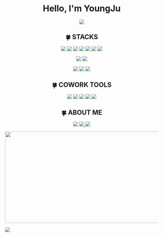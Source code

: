<h1 align="center">Hello, I'm YoungJu </h1>
<p align="center">
  <img src="https://capsule-render.vercel.app/api?type=soft&color=ffcfe4&height=200&section=header&text=welcome!&fontSize=90&animation=twinkling&fontColor=ffffff" />
</p>

<h2 align="center">🍀 STACKS</h2>

<p align="center">
<img src="https://img.shields.io/badge/html5-%23E34F26.svg?style=for-the-badge&logo=html5&logoColor=white" />
<img src="https://img.shields.io/badge/react-%2320232a.svg?style=for-the-badge&logo=react&logoColor=%2361DAFB" />
<img src="https://img.shields.io/badge/React_Router-CA4245?style=for-the-badge&logo=react-router&logoColor=white" />
<img src="https://img.shields.io/badge/redux-%23593d88.svg?style=for-the-badge&logo=redux&logoColor=white" />
<img src="https://img.shields.io/badge/styled--components-DB7093?style=for-the-badge&logo=styled-components&logoColor=white" />
<img src="https://img.shields.io/badge/NPM-%23CB3837.svg?style=for-the-badge&logo=npm&logoColor=white" />
<img src="https://img.shields.io/badge/netlify-%23000000.svg?style=for-the-badge&logo=netlify&logoColor=#00C7B7" />
</p>
<p align="center">
<img src="https://img.shields.io/badge/node.js-6DA55F?style=for-the-badge&logo=node.js&logoColor=white" />
<img src="https://img.shields.io/badge/MongoDB-%234ea94b.svg?style=for-the-badge&logo=mongodb&logoColor=white" />
</p>

<p align="center">
<img src="https://img.shields.io/badge/c++-%2300599C.svg?style=for-the-badge&logo=c%2B%2B&logoColor=white" />
<img src="https://img.shields.io/badge/javascript-%23323330.svg?style=for-the-badge&logo=javascript&logoColor=%23F7DF1E" />
<img src="https://img.shields.io/badge/python-3670A0?style=for-the-badge&logo=python&logoColor=ffdd54" />
</p>

<h2 align="center">🍀 COWORK TOOLS</h2>

<p align="center">
<img src="https://img.shields.io/badge/github-%23121011.svg?style=for-the-badge&logo=github&logoColor=white" />
<img src="https://img.shields.io/badge/Notion-%23000000.svg?style=for-the-badge&logo=notion&logoColor=white" />
<img src="https://img.shields.io/badge/figma-%23F24E1E.svg?style=for-the-badge&logo=figma&logoColor=white" />
<img src="https://img.shields.io/badge/Slack-4A154B?style=for-the-badge&logo=slack&logoColor=white" />
<img src="https://img.shields.io/badge/Discord-%235865F2.svg?style=for-the-badge&logo=discord&logoColor=white" />
</p>


<h2 align="center">🍀 ABOUT ME</h2>

<p align="center">
<img src="https://img.shields.io/badge/youngju6143@gmail.com-D14836?style=for-the-badge&logo=gmail&logoColor=white" />
<a href="https://0ju428.tistory.com/">
  <img src="https://img.shields.io/badge/Tistory-A9BCF5?style=for-the-badge&logo=GitHub Sponsors&logoColor=white"&link=https://0ju428.tistory.com/"/>
</a>
  
<a href="http://0ju428.notion.site">
  <img src="https://img.shields.io/badge/Portfolio-%23000000.svg?style=for-the-badge&logo=notion&logoColor=white" />
</a>
</p>

<div align="center">
  <a href="https://github.com/devxb/gitanimals">
    <img
      src="https://render.gitanimals.org/farms/youngju6143"
      width="600"
      height="300"
    />
  </a>
</div>

<a href="https://hits.seeyoufarm.com"><img src="https://hits.seeyoufarm.com/api/count/incr/badge.svg?url=https%3A%2F%2Fgithub.com%2Fyoungju6143&count_bg=%23FFCED8&title_bg=%23555555&icon=&icon_color=%23E7E7E7&title=total&edge_flat=false"/></a>

